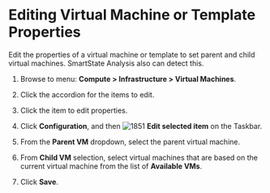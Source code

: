 # Editing Virtual Machine or Template Properties

Edit the properties of a virtual machine or template to set parent and
child virtual machines. SmartState Analysis also can detect this.

1. Browse to menu: **Compute > Infrastructure > Virtual Machines**.

2. Click the accordion for the items to edit.

3. Click the item to edit properties.

4. Click **Configuration**, and then
   ![1851](../images/1851.png) **Edit selected item** on the Taskbar.

5. From the **Parent VM** dropdown, select the parent virtual machine.

6. From **Child VM** selection, select virtual machines that are based
   on the current virtual machine from the list of **Available VMs**.

7. Click **Save**.
